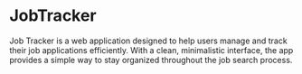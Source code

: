 # JobTracker
Job Tracker is a web application designed to help users manage and track their job applications efficiently. With a clean, minimalistic interface, the app provides a simple way to stay organized throughout the job search process.
